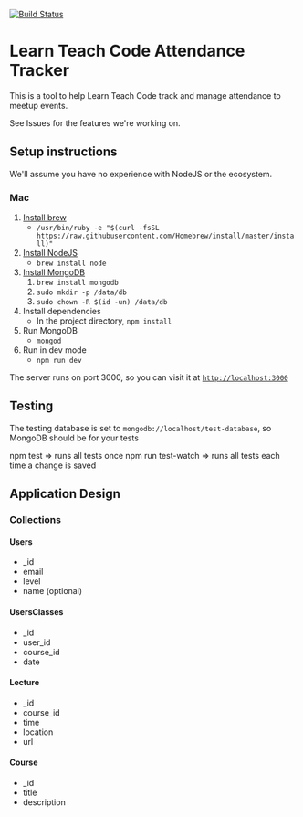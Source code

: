 [![Build Status](https://travis-ci.org/LearnTeachCodeSeoul/ltc_attendance.svg?branch=master)](https://travis-ci.org/LearnTeachCodeSeoul/ltc_attendance)


# Learn Teach Code Attendance Tracker
This is a tool to help Learn Teach Code track and manage attendance to meetup events.

See Issues for the features we're working on.

## Setup instructions

We'll assume you have no experience with NodeJS or the ecosystem.
### Mac
1. [Install brew](https://brew.sh/)
    * `/usr/bin/ruby -e "$(curl -fsSL https://raw.githubusercontent.com/Homebrew/install/master/install)"`
2. [Install NodeJS](https://nodejs.org/en/download/package-manager/#macos)
    * `brew install node`
3. [Install MongoDB](https://treehouse.github.io/installation-guides/mac/mongo-mac.html)
    1. `brew install mongodb`
    2. `sudo mkdir -p /data/db`
    3. `sudo chown -R $(id -un) /data/db`
4. Install dependencies
    * In the project directory, `npm install`
5. Run MongoDB
    * `mongod`
6. Run in dev mode
    * `npm run dev`

The server runs on port 3000, so you can visit it at [`http://localhost:3000`](http://localhost:3000)

## Testing

The testing database is set to `mongodb://localhost/test-database`, so MongoDB should be for your tests

npm test           => runs all tests once
npm run test-watch => runs all tests each time a change is saved



## Application Design
### Collections
#### Users
* _id
* email
* level
* name (optional)

#### UsersClasses
* _id
* user_id
* course_id
* date

#### Lecture
* _id
* course_id
* time
* location
* url

#### Course
* _id
* title
* description
